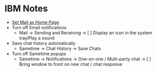 # IBM Notes

 - [Set Mail as Home Page](https://superuser.com/questions/751748/how-to-disable-discover-page-on-lotus-notes-9-start-up)
 - Turn off Email notifications
   - Mail → Sending and Receiving → [ ] Display an icon in the system tray/Play a sound
 - Save chat history automatically
   - Sametime → Chat History → Save Chats
 - Turn off Sametime popups
   - Sametime → Notifications → One-on-one / Multi-party chat → [ ] Bring window to front on new chat / chat response
